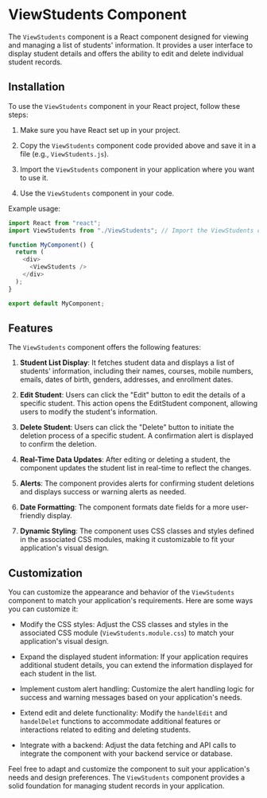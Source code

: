 # ViewStudents Component

The `ViewStudents` component is a React component designed for viewing and managing a list of students' information. It provides a user interface to display student details and offers the ability to edit and delete individual student records.

## Installation

To use the `ViewStudents` component in your React project, follow these steps:

1. Make sure you have React set up in your project.

2. Copy the `ViewStudents` component code provided above and save it in a file (e.g., `ViewStudents.js`).

3. Import the `ViewStudents` component in your application where you want to use it.

4. Use the `ViewStudents` component in your code.

Example usage:

```javascript
import React from "react";
import ViewStudents from "./ViewStudents"; // Import the ViewStudents component

function MyComponent() {
  return (
    <div>
      <ViewStudents />
    </div>
  );
}

export default MyComponent;
```

## Features

The `ViewStudents` component offers the following features:

1. **Student List Display**: It fetches student data and displays a list of students' information, including their names, courses, mobile numbers, emails, dates of birth, genders, addresses, and enrollment dates.

2. **Edit Student**: Users can click the "Edit" button to edit the details of a specific student. This action opens the EditStudent component, allowing users to modify the student's information.

3. **Delete Student**: Users can click the "Delete" button to initiate the deletion process of a specific student. A confirmation alert is displayed to confirm the deletion.

4. **Real-Time Data Updates**: After editing or deleting a student, the component updates the student list in real-time to reflect the changes.

5. **Alerts**: The component provides alerts for confirming student deletions and displays success or warning alerts as needed.

6. **Date Formatting**: The component formats date fields for a more user-friendly display.

7. **Dynamic Styling**: The component uses CSS classes and styles defined in the associated CSS modules, making it customizable to fit your application's visual design.

## Customization

You can customize the appearance and behavior of the `ViewStudents` component to match your application's requirements. Here are some ways you can customize it:

- Modify the CSS styles: Adjust the CSS classes and styles in the associated CSS module (`ViewStudents.module.css`) to match your application's visual design.

- Expand the displayed student information: If your application requires additional student details, you can extend the information displayed for each student in the list.

- Implement custom alert handling: Customize the alert handling logic for success and warning messages based on your application's needs.

- Extend edit and delete functionality: Modify the `handelEdit` and `handelDelet` functions to accommodate additional features or interactions related to editing and deleting students.

- Integrate with a backend: Adjust the data fetching and API calls to integrate the component with your backend service or database.

Feel free to adapt and customize the component to suit your application's needs and design preferences. The `ViewStudents` component provides a solid foundation for managing student records in your application.